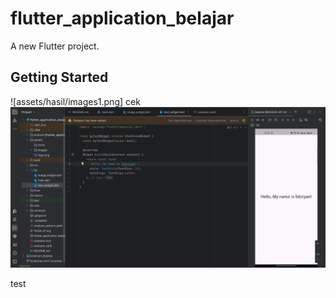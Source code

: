 # flutter_application_belajar

A new Flutter project.

## Getting Started

![assets/hasil/images1.png]
cek
![alt text](assets/hasil/images2.png)

test
